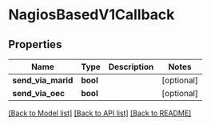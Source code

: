 # NagiosBasedV1Callback

## Properties
Name | Type | Description | Notes
------------ | ------------- | ------------- | -------------
**send_via_marid** | **bool** |  | [optional] 
**send_via_oec** | **bool** |  | [optional] 

[[Back to Model list]](../README.md#documentation-for-models) [[Back to API list]](../README.md#documentation-for-api-endpoints) [[Back to README]](../README.md)



